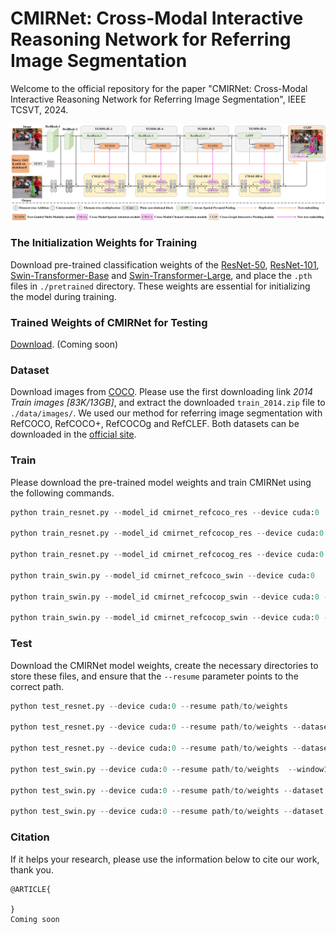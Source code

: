 # CMIRNet: Cross-Modal Interactive Reasoning Network for Referring Image Segmentation

Welcome to the official repository for the paper "CMIRNet: Cross-Modal Interactive Reasoning Network for Referring Image Segmentation", IEEE TCSVT, 2024. 

![the pipeline of CMIRNet](./CMIRNet.png)

### The Initialization Weights for Training
Download pre-trained classification weights of the [ResNet-50](https://download.pytorch.org/models/resnet50-19c8e357.pth), [ResNet-101](https://download.pytorch.org/models/resnet101-5d3b4d8f.pth), [Swin-Transformer-Base](https://github.com/SwinTransformer/storage/releases/download/v1.0.0/swin_base_patch4_window12_384_22k.pth) and [Swin-Transformer-Large](https://github.com/SwinTransformer/storage/releases/download/v1.0.0/swin_large_patch4_window12_384_22k.pth), and place the ` .pth ` files in ` ./pretrained ` directory. These weights are essential for initializing the model during training.

### Trained Weights of CMIRNet for Testing

[Download](https://pan.baidu.com/***). (Coming soon)

### Dataset

Download images from [COCO](https://cocodataset.org/#download). Please use the first downloading link *2014 Train images [83K/13GB]*, and extract the downloaded `train_2014.zip` file to `./data/images/`.
We used our method for referring image segmentation with RefCOCO, RefCOCO+, RefCOCOg and RefCLEF. Both datasets can be downloaded in the [official site](https://github.com/lichengunc/refer).

### Train
Please download the pre-trained model weights and train CMIRNet using the following commands.

~~~python
python train_resnet.py --model_id cmirnet_refcoco_res --device cuda:0

python train_resnet.py --model_id cmirnet_refcocop_res --device cuda:0 --dataset refcoco+

python train_resnet.py --model_id cmirnet_refcocog_res --device cuda:0 --dataset refcocog --splitBy umd

python train_swin.py --model_id cmirnet_refcoco_swin --device cuda:0

python train_swin.py --model_id cmirnet_refcocop_swin --device cuda:0 --dataset refcoco+

python train_swin.py --model_id cmirnet_refcocop_swin --device cuda:0 --dataset refcocog --splitBy umd
~~~

### Test
Download the CMIRNet model weights, create the necessary directories to store these files, and ensure that the `--resume` parameter points to the correct path.

~~~python
python test_resnet.py --device cuda:0 --resume path/to/weights

python test_resnet.py --device cuda:0 --resume path/to/weights --dataset refcoco+

python test_resnet.py --device cuda:0 --resume path/to/weights --dataset refcocog --splitBy umd

python test_swin.py --device cuda:0 --resume path/to/weights  --window12

python test_swin.py --device cuda:0 --resume path/to/weights --dataset refcoco+ --window12

python test_swin.py --device cuda:0 --resume path/to/weights --dataset refcocog --splitBy umd --window12
~~~

### Citation

If it helps your research,  please use the information below to cite our work, thank you. 

~~~
@ARTICLE{

}
Coming soon
~~~
